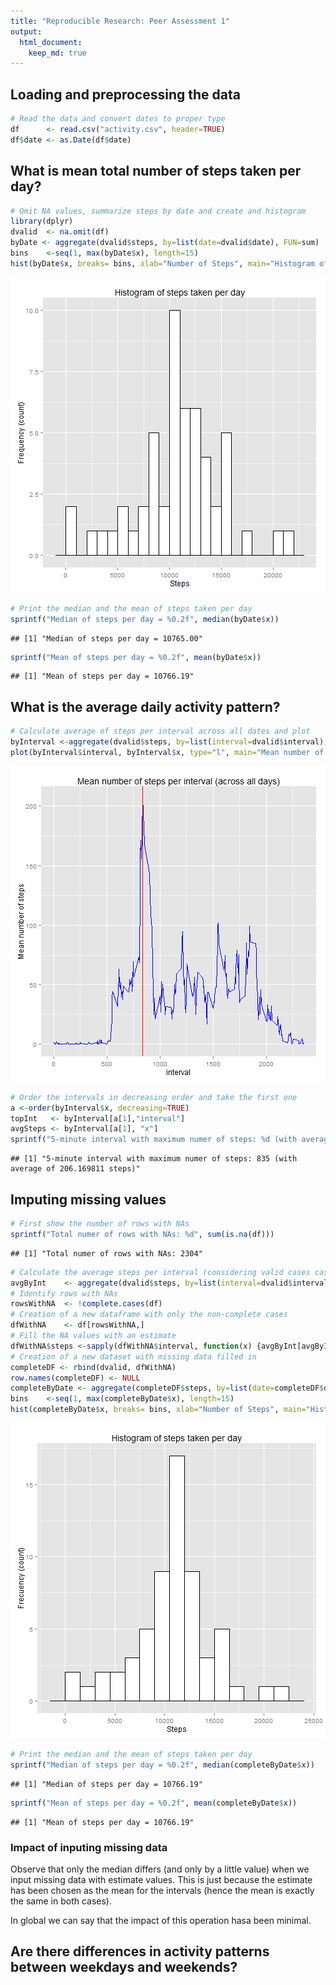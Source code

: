 ```yaml
---
title: "Reproducible Research: Peer Assessment 1"
output: 
  html_document:
    keep_md: true
---
```



## Loading and preprocessing the data

```r
# Read the data and convert dates to proper type
df      <- read.csv("activity.csv", header=TRUE)
df$date <- as.Date(df$date)
```
## What is mean total number of steps taken per day?

```r
# Omit NA values, summarize steps by date and create and histogram
library(dplyr)
dvalid  <- na.omit(df)
byDate <- aggregate(dvalid$steps, by=list(date=dvalid$date), FUN=sum)
bins    <-seq(1, max(byDate$x), length=15)
hist(byDate$x, breaks= bins, xlab="Number of Steps", main="Histogram of steps taken per day")
```

![plot of chunk unnamed-chunk-2](figure/unnamed-chunk-2-1.png) 

```r
# Print the median and the mean of steps taken per day
sprintf("Median of steps per day = %0.2f", median(byDate$x))
```

```
## [1] "Median of steps per day = 10765.00"
```

```r
sprintf("Mean of steps per day = %0.2f", mean(byDate$x))
```

```
## [1] "Mean of steps per day = 10766.19"
```

## What is the average daily activity pattern?

```r
# Calculate average of steps per interval across all dates and plot
byInterval <-aggregate(dvalid$steps, by=list(interval=dvalid$interval), FUN=mean)
plot(byInterval$interval, byInterval$x, type="l", main="Mean number of steps per interval (across all days)", xlab="Interval", ylab="Mean number of steps")
```

![plot of chunk unnamed-chunk-3](figure/unnamed-chunk-3-1.png) 

```r
# Order the intervals in decreasing order and take the first one
a <-order(byInterval$x, decreasing=TRUE)
topInt   <- byInterval[a[1],"interval"]
avgSteps <- byInterval[a[1], "x"]
sprintf("5-minute interval with maximum numer of steps: %d (with average of %f steps)", topInt, avgSteps)
```

```
## [1] "5-minute interval with maximum numer of steps: 835 (with average of 206.169811 steps)"
```


## Imputing missing values

```r
# First show the number of rows with NAs
sprintf("Total numer of rows with NAs: %d", sum(is.na(df)))
```

```
## [1] "Total numer of rows with NAs: 2304"
```

```r
# Calculate the average steps per interval (considering valid cases cases)
avgByInt    <- aggregate(dvalid$steps, by=list(interval=dvalid$interval), FUN=mean)
# Identify rows with NAs
rowsWithNA  <- !complete.cases(df)
# Creation of a new dataframe with only the non-complete cases
dfWithNA    <- df[rowsWithNA,]
# Fill the NA values with an estimate 
dfWithNA$steps <-sapply(dfWithNA$interval, function(x) {avgByInt[avgByInt$interval==x,"x"]})
# Creation of a new dataset with missing data filled in
completeDF <- rbind(dvalid, dfWithNA)
row.names(completeDF) <- NULL
completeByDate <- aggregate(completeDF$steps, by=list(date=completeDF$date), FUN=sum)
bins    <-seq(1, max(completeByDate$x), length=15)
hist(completeByDate$x, breaks= bins, xlab="Number of Steps", main="Histogram of steps taken per day")
```

![plot of chunk unnamed-chunk-4](figure/unnamed-chunk-4-1.png) 

```r
# Print the median and the mean of steps taken per day
sprintf("Median of steps per day = %0.2f", median(completeByDate$x))
```

```
## [1] "Median of steps per day = 10766.19"
```

```r
sprintf("Mean of steps per day = %0.2f", mean(completeByDate$x))
```

```
## [1] "Mean of steps per day = 10766.19"
```
### Impact of inputing missing data
Observe that only the median differs (and only by a little value) when we input missing data with estimate values.
This is just because the estimate has been chosen as the mean for the intervals (hence the mean is exactly the same in both cases).

In global we can say that the impact of this operation hasa been minimal.
## Are there differences in activity patterns between weekdays and weekends?
